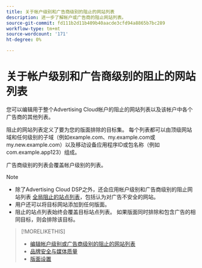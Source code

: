 ```yaml
---
title: 关于帐户级别和广告商级别的阻止的网站列表
description: 进一步了解帐户或广告商的阻止网站列表。
source-git-commit: fd111b2d11b409b40aacde3cfd94a8865b7bc289
workflow-type: tm+mt
source-wordcount: '171'
ht-degree: 0%

---
```


# 关于帐户级别和广告商级别的阻止的网站列表

您可以编辑用于整个Advertising Cloud帐户的阻止的网站列表以及该帐户中各个广告商的其他列表。

阻止的网站列表定义了要为您的版面排除的目标集。 每个列表都可以由顶级网站域和任何级别的子域（例如example.com、my.example.com或my.new.example.com）以及移动设备应用程序ID或包名称（例如com.example.app123）组成。

广告商级别的列表会覆盖帐户级别的列表。

>[!NOTE]
>
>* 除了Advertising Cloud DSP之外，还会应用帐户级别和广告商级别的阻止网站列表 [全局阻止的站点列表](/help/dsp/introduction/features/brand-safety-media-quality.md)，包括认为对广告不安全的网站。
>* 用户还可以将目标网站添加到任何版面。
>* 阻止的站点列表始终会覆盖目标站点列表。 如果版面同时排除和包含广告的相同目标，则会排除该目标。


>[!MORELIKETHIS]
>
>* [编辑帐户级别或广告商级别的阻止的网站列表](/help/dsp/admin/blocked-sites-list-edit.md)
>* [品牌安全与媒体质量](/help/dsp/introduction/features/brand-safety-media-quality.md)
>* [版面设置](/help/dsp/campaign-management/placements/placement-settings.md)

